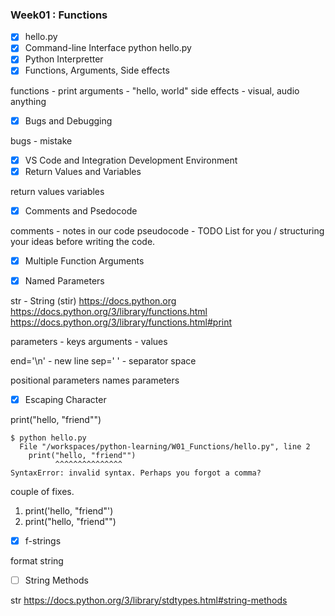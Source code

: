### Week01 : Functions

- [X] hello.py
- [X] Command-line Interface 
python hello.py
- [X] Python Interpretter
- [X] Functions, Arguments, Side effects

functions - print
arguments - "hello, world"
side effects - visual, audio anything

- [X] Bugs and Debugging

bugs - mistake 

- [X] VS Code and Integration Development Environment
- [X] Return Values and Variables

return values
variables

- [X] Comments and Psedocode

comments - notes in our code
pseudocode - TODO List for you / structuring your ideas before writing the code.

- [X] Multiple Function Arguments

- [X] Named Parameters

str - String (stir)
https://docs.python.org
https://docs.python.org/3/library/functions.html
https://docs.python.org/3/library/functions.html#print

parameters - keys
arguments - values

end='\n' - new line
sep=' ' - separator space

positional parameters
names parameters

- [X] Escaping Character

print("hello, "friend"")

```
$ python hello.py 
  File "/workspaces/python-learning/W01_Functions/hello.py", line 2
    print("hello, "friend"")
          ^^^^^^^^^^^^^^^
SyntaxError: invalid syntax. Perhaps you forgot a comma?
```

couple of fixes.
1. print('hello, "friend"')
2. print("hello, \"friend\"")

- [X] f-strings

format string

- [ ] String Methods

str
https://docs.python.org/3/library/stdtypes.html#string-methods
